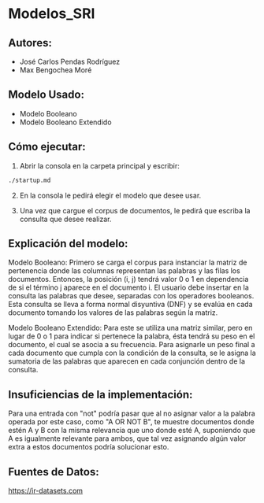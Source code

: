   # Modelos_SRI

## Autores:
- José Carlos Pendas Rodríguez
- Max Bengochea Moré

## Modelo Usado:
- Modelo Booleano
- Modelo Booleano Extendido

## Cómo ejecutar:
1. Abrir la consola en la carpeta principal y escribir:
```bash
./startup.md
```
2. En la consola le pedirá elegir el modelo que desee usar.

3. Una vez que cargue el corpus de documentos, le pedirá que escriba la consulta que desee realizar.

## Explicación del modelo:
Modelo Booleano: Primero se carga el corpus para instanciar la matriz de pertenencia donde las columnas representan las palabras y las filas los documentos. Entonces, la posición (i, j) tendrá valor 0 o 1 en dependencia de si el término j aparece en el documento i. El usuario debe insertar en la consulta las palabras que desee, separadas con los operadores booleanos. Esta consulta se lleva a forma normal disyuntiva (DNF) y se evalúa en cada documento tomando los valores de las palabras según la matriz.

Modelo Booleano Extendido: Para este se utiliza una matriz similar, pero en lugar de 0 o 1 para indicar si pertenece la palabra, ésta tendrá su peso en el documento, el cual se asocia a su frecuencia. Para asignarle un peso final a cada documento que cumpla con la condición de la consulta, se le asigna la sumatoria de las palabras que aparecen en cada conjunción dentro de la consulta.

## Insuficiencias de la implementación:
Para una entrada con "not" podría pasar que al no asignar valor a la palabra operada por este caso, como "A OR NOT B", te muestre documentos donde estén A y B con la misma relevancia que uno donde esté A, suponiendo que A es igualmente relevante para ambos, que tal vez asignando algún valor extra a estos documentos podría solucionar esto.

## Fuentes de Datos:
https://ir-datasets.com
